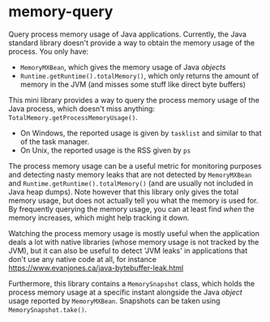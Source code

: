 # memory-query
Query process memory usage of Java applications. Currently, the Java standard library doesn't provide a way to obtain
the memory usage of the process. You only have:
- `MemoryMXBean`, which gives the memory usage of Java *objects*
- `Runtime.getRuntime().totalMemory()`, which only returns the amount of memory in the JVM (and misses some stuff like direct byte buffers)

This mini library provides a way to query the process memory usage of the Java process, which doesn't miss anything: `TotalMemory.getProcessMemoryUsage()`.
- On Windows, the reported usage is given by `tasklist` and similar to that of the task manager.
- On Unix, the reported usage is the RSS given by `ps`

The process memory usage can be a useful metric for monitoring purposes and detecting nasty memory leaks that are not detected
by `MemoryMXBean` and `Runtime.getRuntime().totalMemory()` (and are usually not included in Java heap dumps). Note however
that this library only gives the total memory usage, but does not actually tell you what the memory is used for. By frequently
querying the memory usage, you can at least find *when* the memory increases, which might help tracking it down.

Watching the process memory usage is mostly useful when the application deals a lot with native libraries (whose memory usage is not
tracked by the JVM), but it can also be useful to detect 'JVM leaks' in applications that don't use any native code at all,
for instance https://www.evanjones.ca/java-bytebuffer-leak.html

Furthermore, this library contains a `MemorySnapshot` class, which holds the process memory usage at a specific instant
alongside the Java *object* usage reported by `MemoryMXBean`. Snapshots can be taken using `MemorySnapshot.take()`.
